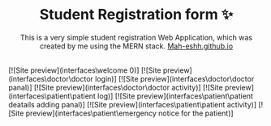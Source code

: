<!-- PROJECT LOGO -->
<br />
<p align="center">
  <h1 align="center">Student Registration form ✨</h1>

  <p align="center">
    This is a very simple student registration Web Application, which was created by me using the MERN stack. 
    <a href="https://Mah-eshh.github.io">Mah-eshh.github.io</a>
    <br />
    <br />
   
  </p>
</p>

[![Site preview](interfaces\welcome 0)]
[![Site preview](interfaces\doctor\doctor login)]
[![Site preview](interfaces\doctor\doctor panal)]
[![Site preview](interfaces\doctor\doctor activity)]
[![Site preview](interfaces\patient\patient log)]
[![Site preview](interfaces\patient\patient deatails adding panal)]
[![Site preview](interfaces\patient\patient activity)]
[![Site preview](interfaces\patient\emergency notice  for the patient)]